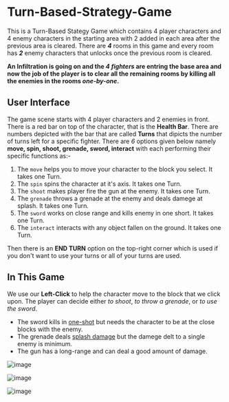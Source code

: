 # Turn-Based-Strategy-Game
This is a Turn-Based Stategy Game which contains 4 player characters and 4 enemy characters in the starting area with 2 added in each area after the previous area is cleared.
There are ***4*** rooms in this game and every room has ***2*** enemy characters that unlocks once the previous room is cleared.

**An Infiltration is going on and the _4 fighters_ are entring the base area and now the job of the player is to clear all the remaining rooms by killing all the enemies in the rooms _one-by-one_.**

## User Interface

The game scene starts with 4 player characters and 2 enemies in front. There is a red bar on top of the character, that is the **Health Bar**. There are numbers depicted with the bar that are called **Turns** that dipicts the number of turns left for a specific fighter. There are *6* options given below namely **move, spin, shoot, grenade, sword, interact** with each performing their specific functions as:-

1. The `move` helps you to move your character to the block you select. It takes one Turn.
2. The `spin` spins the character at it's axis. It takes one Turn.
3. The `shoot` makes player fire the gun at the enemy. It takes one Turn.
4. The `grenade` throws a grenade at the enemy and deals damege at splash. It takes one Turn.
5. The `sword` works on close range and kills enemy in one short. It takes one Turn.
6. The `interact` interacts with any object fallen on the ground. It takes one Turn.

Then there is an **END TURN** option on the top-right corner which is used if you don't want to use your turns or all of your turns are used.

## In This Game
We use our **Left-Click** to help the character move to the block that we click upon. The player can decide either *to shoot*, *to throw a grenade*, or *to use the sword*.
+ The sword kills in [one-shot](https://en.wiktionary.org/wiki/one-shot#:~:text=(video%20games)%20To%20kill%20or%20destroy%20with%20a%20single%20hit.) but needs the character to be at the close blocks with the enemy.
+ The grenade deals [splash damage](https://en.wiktionary.org/wiki/splash_damage#:~:text=Noun,creatures%20within%20a%20certain%20radius.) but the damege delt to a single enemy is minimum.
+ The gun has a long-range and can deal a good amount of damage.

![image](https://github.com/shubhaminit/Turn-Based-Strategy-Game/assets/146417747/aa547846-33ac-470a-be8a-3f94daf90240)

![image](https://github.com/shubhaminit/Turn-Based-Strategy-Game/assets/146417747/f87fe354-52a2-4472-ba61-20db109107fd)

![image](https://github.com/shubhaminit/Turn-Based-Strategy-Game/assets/146417747/63685a2b-cf82-425e-b7c1-c05c18039249)

